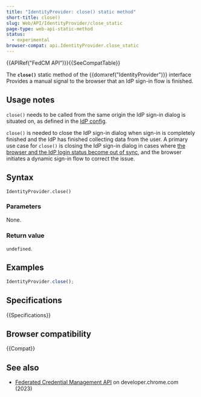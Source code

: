 ```yaml
---
title: "IdentityProvider: close() static method"
short-title: close()
slug: Web/API/IdentityProvider/close_static
page-type: web-api-static-method
status:
  - experimental
browser-compat: api.IdentityProvider.close_static
---
```


{{APIRef("FedCM API")}}{{SeeCompatTable}}

The **`close()`** static method of the {{domxref("IdentityProvider")}} interface Provides a manual signal to the browser that an IdP sign-in flow is finished.

## Usage notes

`close()` needs to be called from the same origin the IdP sign-in dialog is situated on, as defined in the [IdP config](/en-US/docs/Web/API/FedCM_API#provide_a_config_file_and_endpoints).

`close()` is needed to close the IdP sign-in dialog when sign-in is completely finished and the IdP has finished collecting data from the user. A primary use case for `close()` is closing the IdP sign-in dialog in cases where [the browser and the IdP login status become out of sync](/en-US/docs/Web/API/FedCM_API#what_if_the_browser_and_the_idp_login_status_become_out_of_sync), and the browser initiates a dynamic sign-in flow to correct the issue.

## Syntax

```js-nolint
IdentityProvider.close()
```

### Parameters

None.

### Return value

`undefined`.

## Examples

```js
IdentityProvider.close();
```

## Specifications

{{Specifications}}

## Browser compatibility

{{Compat}}

## See also

- [Federated Credential Management API](https://developer.chrome.com/docs/privacy-sandbox/fedcm/) on developer.chrome.com (2023)
